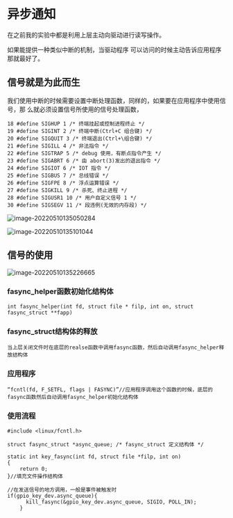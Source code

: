 # 异步通知

在之前我的实验中都是利用上层主动向驱动进行读写操作。

如果能提供一种类似中断的机制，当驱动程序
可以访问的时候主动告诉应用程序那就最好了。

## 信号就是为此而生

我们使用中断的时候需要设置中断处理函数，同样的，如果要在应用程序中使用信号，那 么就必须设置信号所使用的信号处理函数，

```
18 #define SIGHUP 1 /* 终端挂起或控制进程终止 */
19 #define SIGINT 2 /* 终端中断(Ctrl+C 组合键) */
20 #define SIGQUIT 3 /* 终端退出(Ctrl+\组合键) */
21 #define SIGILL 4 /* 非法指令 */
22 #define SIGTRAP 5 /* debug 使用，有断点指令产生 */
23 #define SIGABRT 6 /* 由 abort(3)发出的退出指令 */
24 #define SIGIOT 6 /* IOT 指令 */
25 #define SIGBUS 7 /* 总线错误 */
26 #define SIGFPE 8 /* 浮点运算错误 */
27 #define SIGKILL 9 /* 杀死、终止进程 */
28 #define SIGUSR1 10 /* 用户自定义信号 1 */
30 #define SIGSEGV 11 /* 段违例(无效的内存段) */
```

![image-20220510135050284](C:\Users\壮壮的小屋\AppData\Roaming\Typora\typora-user-images\image-20220510135050284.png)

![image-20220510135101044](C:\Users\壮壮的小屋\AppData\Roaming\Typora\typora-user-images\image-20220510135101044.png)

## 信号的使用

![image-20220510135226665](C:\Users\壮壮的小屋\AppData\Roaming\Typora\typora-user-images\image-20220510135226665.png)

### fasync_helper函数初始化结构体

```
int fasync_helper(int fd, struct file * filp, int on, struct fasync_struct **fapp)

```

### fasync_struct结构体的释放

```
当上层关闭文件时在底层的realse函数中调用fasync函数，然后自动调用fasync_helper释放结构体
```

### 应用程序

```
“fcntl(fd, F_SETFL, flags | FASYNC)”//应用程序调用这个函数的时候，底层的fasync函数然后自动调用fasync_helper初始化结构体
```

### 使用流程

```
#include <linux/fcntl.h>

struct fasync_struct *async_queue; /* fasync_struct 定义结构体 */

static int key_fasync(int fd, struct file *filp, int on)
{
	return 0;
}//填充文件操作结构体

//在发送信号的地方调用，一般是事件被触发时
if(gpio_key_dev.async_queue){
      kill_fasync(&gpio_key_dev.async_queue, SIGIO, POLL_IN);
    }
```

